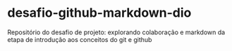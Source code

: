 # desafio-github-markdown-dio
Repositório do desafio de projeto: explorando colaboração e markdown da etapa de introdução aos conceitos do git e github
